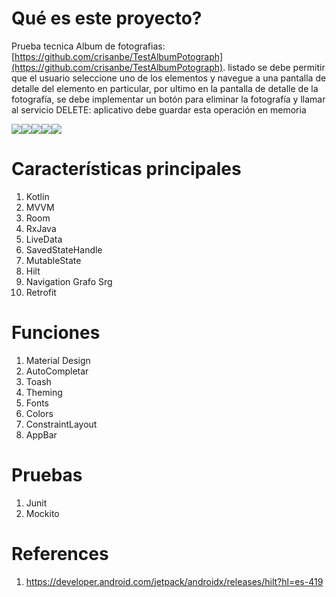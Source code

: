 # Qué es este proyecto?
Prueba tecnica Album de fotografias: [https://github.com/crisanbe/TestAlbumPotograph](https://github.com/crisanbe/TestAlbumPotograph).
listado se debe permitir que el usuario seleccione uno de los elementos y navegue a una
pantalla de detalle del elemento en particular, por ultimo en la pantalla de detalle de la fotografía,
se debe implementar un botón para eliminar la fotografía y llamar al servicio DELETE:
aplicativo debe guardar esta operación en memoria

![](https://i.imgur.com/7i7fNGll.png)![](https://i.imgur.com/L2m2aopl.png)![](https://i.imgur.com/rBBjD8Xl.png)![](https://i.imgur.com/xsrVZDzl.png)![](https://i.imgur.com/usghTsIl.png)

# Características principales
1. Kotlin
1. MVVM
1. Room
1. RxJava
1. LiveData
1. SavedStateHandle
1. MutableState
1. Hilt
1. Navigation Grafo Srg
1. Retrofit

# Funciones 
1. Material Design
1. AutoCompletar
1. Toash
3. Theming
4. Fonts
5. Colors
7. ConstraintLayout
11. AppBar

# Pruebas
1. Junit
3. Mockito


# References
1. https://developer.android.com/jetpack/androidx/releases/hilt?hl=es-419
